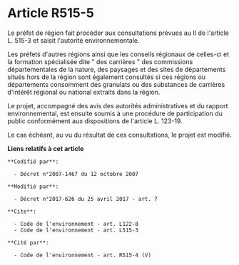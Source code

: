 # Article R515-5

Le préfet de région fait procéder aux consultations prévues au II de l'article L. 515-3 et saisit l'autorité
environnementale.

Les préfets d'autres régions ainsi que les conseils régionaux de celles-ci et la formation spécialisée dite " des carrières "
des commissions départementales de la nature, des paysages et des sites de départements situés hors de la région sont
également consultés si ces régions ou départements consomment des granulats ou des substances de carrières d'intérêt régional
ou national extraits dans la région.

Le projet, accompagné des avis des autorités administratives et du rapport environnemental, est ensuite soumis à une
procédure de participation du public conformément aux dispositions de l'article L. 123-19.

Le cas échéant, au vu du résultat de ces consultations, le projet est modifié.

**Liens relatifs à cet article**

	**Codifié par**:

	  - Décret n°2007-1467 du 12 octobre 2007

	**Modifié par**:

	  - Décret n°2017-626 du 25 avril 2017 - art. 7

	**Cite**:

	  - Code de l'environnement - art. L122-8
	  - Code de l'environnement - art. L515-3

	**Cité par**:

	  - Code de l'environnement - art. R515-4 (V)
